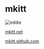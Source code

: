 # mkitt

![eddie](http://www.gravatar.com/avatar/4f927d146db729ae5602eb6d8b3aa8fc.png "Eddie Gravatar") 

[mkitt.net](http://mkitt.net/ "mkitt")

[mkitt.github.com](http://mkitt.github.com/ "mkitt github")

